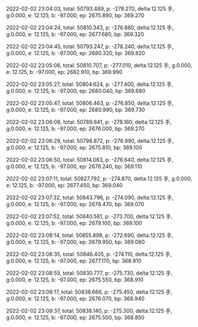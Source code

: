 2022-02-02 23:04:03, total: 50793.489, p: -278.270, delta:12.125 手, g:0.000, e: 12.125, b: -97.000, ep: 2675.890, bp: 369.270

2022-02-02 23:04:24, total: 50810.343, p: -276.880, delta:12.125 手, g:0.000, e: 12.125, b: -97.000, ep: 2677.680, bp: 369.320

2022-02-02 23:04:45, total: 50793.247, p: -278.240, delta:12.125 手, g:0.000, e: 12.125, b: -97.000, ep: 2680.320, bp: 369.820

2022-02-02 23:05:06, total: 50810.707, p: -277.010, delta:12.125 手, g:0.000, e: 12.125, b: -97.000, ep: 2682.910, bp: 369.990

2022-02-02 23:05:27, total: 50804.624, p: -277.400, delta:12.125 手, g:0.000, e: 12.125, b: -97.000, ep: 2680.040, bp: 369.680

2022-02-02 23:05:47, total: 50806.463, p: -276.850, delta:12.125 手, g:0.000, e: 12.125, b: -97.000, ep: 2680.990, bp: 369.730

2022-02-02 23:06:08, total: 50789.641, p: -278.160, delta:12.125 手, g:0.000, e: 12.125, b: -97.000, ep: 2676.000, bp: 369.270

2022-02-02 23:06:29, total: 50798.872, p: -276.990, delta:12.125 手, g:0.000, e: 12.125, b: -97.000, ep: 2675.810, bp: 369.100

2022-02-02 23:06:50, total: 50814.083, p: -276.640, delta:12.125 手, g:0.000, e: 12.125, b: -97.000, ep: 2676.240, bp: 369.110

2022-02-02 23:07:11, total: 50827.792, p: -274.870, delta:12.125 手, g:0.000, e: 12.125, b: -97.000, ep: 2677.450, bp: 369.040

2022-02-02 23:07:32, total: 50843.796, p: -274.090, delta:12.125 手, g:0.000, e: 12.125, b: -97.000, ep: 2678.470, bp: 369.070

2022-02-02 23:07:52, total: 50840.581, p: -273.700, delta:12.125 手, g:0.000, e: 12.125, b: -97.000, ep: 2679.100, bp: 369.100

2022-02-02 23:08:14, total: 50855.898, p: -272.690, delta:12.125 手, g:0.000, e: 12.125, b: -97.000, ep: 2679.950, bp: 369.080

2022-02-02 23:08:35, total: 50846.405, p: -274.110, delta:12.125 手, g:0.000, e: 12.125, b: -97.000, ep: 2677.170, bp: 368.910

2022-02-02 23:08:55, total: 50830.777, p: -275.730, delta:12.125 手, g:0.000, e: 12.125, b: -97.000, ep: 2675.550, bp: 368.910

2022-02-02 23:09:17, total: 50838.666, p: -275.450, delta:12.125 手, g:0.000, e: 12.125, b: -97.000, ep: 2676.070, bp: 368.940

2022-02-02 23:09:37, total: 50838.140, p: -275.300, delta:12.125 手, g:0.000, e: 12.125, b: -97.000, ep: 2675.500, bp: 368.850